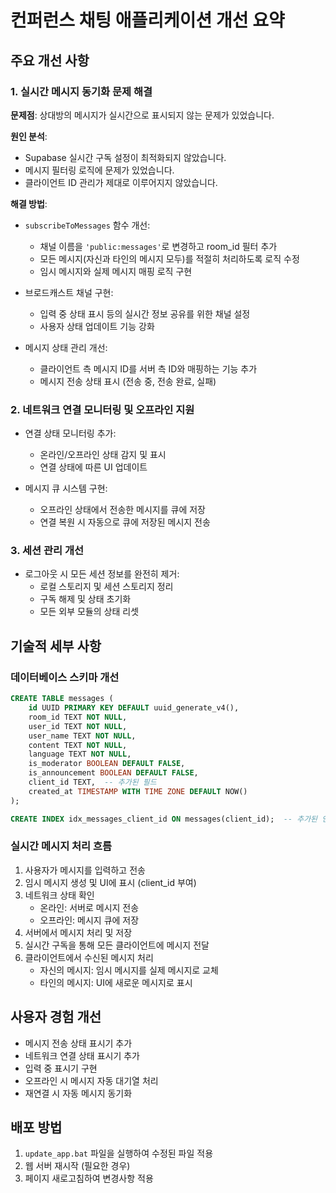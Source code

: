 # 컨퍼런스 채팅 애플리케이션 개선 요약

## 주요 개선 사항

### 1. 실시간 메시지 동기화 문제 해결

**문제점**: 상대방의 메시지가 실시간으로 표시되지 않는 문제가 있었습니다.

**원인 분석**:
- Supabase 실시간 구독 설정이 최적화되지 않았습니다.
- 메시지 필터링 로직에 문제가 있었습니다.
- 클라이언트 ID 관리가 제대로 이루어지지 않았습니다.

**해결 방법**:
- `subscribeToMessages` 함수 개선:
  - 채널 이름을 `'public:messages'`로 변경하고 room_id 필터 추가
  - 모든 메시지(자신과 타인의 메시지 모두)를 적절히 처리하도록 로직 수정
  - 임시 메시지와 실제 메시지 매핑 로직 구현

- 브로드캐스트 채널 구현:
  - 입력 중 상태 표시 등의 실시간 정보 공유를 위한 채널 설정
  - 사용자 상태 업데이트 기능 강화

- 메시지 상태 관리 개선:
  - 클라이언트 측 메시지 ID를 서버 측 ID와 매핑하는 기능 추가
  - 메시지 전송 상태 표시 (전송 중, 전송 완료, 실패)

### 2. 네트워크 연결 모니터링 및 오프라인 지원

- 연결 상태 모니터링 추가:
  - 온라인/오프라인 상태 감지 및 표시
  - 연결 상태에 따른 UI 업데이트

- 메시지 큐 시스템 구현:
  - 오프라인 상태에서 전송한 메시지를 큐에 저장
  - 연결 복원 시 자동으로 큐에 저장된 메시지 전송

### 3. 세션 관리 개선

- 로그아웃 시 모든 세션 정보를 완전히 제거:
  - 로컬 스토리지 및 세션 스토리지 정리
  - 구독 해제 및 상태 초기화
  - 모든 외부 모듈의 상태 리셋

## 기술적 세부 사항

### 데이터베이스 스키마 개선
```sql
CREATE TABLE messages (
    id UUID PRIMARY KEY DEFAULT uuid_generate_v4(),
    room_id TEXT NOT NULL,
    user_id TEXT NOT NULL,
    user_name TEXT NOT NULL,
    content TEXT NOT NULL,
    language TEXT NOT NULL,
    is_moderator BOOLEAN DEFAULT FALSE,
    is_announcement BOOLEAN DEFAULT FALSE,
    client_id TEXT,  -- 추가된 필드
    created_at TIMESTAMP WITH TIME ZONE DEFAULT NOW()
);

CREATE INDEX idx_messages_client_id ON messages(client_id);  -- 추가된 인덱스
```

### 실시간 메시지 처리 흐름
1. 사용자가 메시지를 입력하고 전송
2. 임시 메시지 생성 및 UI에 표시 (client_id 부여)
3. 네트워크 상태 확인
   - 온라인: 서버로 메시지 전송
   - 오프라인: 메시지 큐에 저장
4. 서버에서 메시지 처리 및 저장
5. 실시간 구독을 통해 모든 클라이언트에 메시지 전달
6. 클라이언트에서 수신된 메시지 처리
   - 자신의 메시지: 임시 메시지를 실제 메시지로 교체
   - 타인의 메시지: UI에 새로운 메시지로 표시

## 사용자 경험 개선
- 메시지 전송 상태 표시기 추가
- 네트워크 연결 상태 표시기 추가
- 입력 중 표시기 구현
- 오프라인 시 메시지 자동 대기열 처리
- 재연결 시 자동 메시지 동기화

## 배포 방법
1. `update_app.bat` 파일을 실행하여 수정된 파일 적용
2. 웹 서버 재시작 (필요한 경우)
3. 페이지 새로고침하여 변경사항 적용
